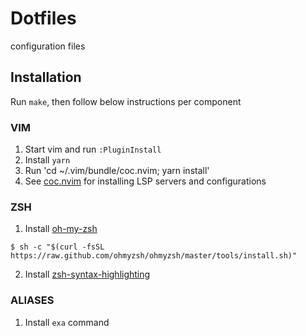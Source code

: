 # Dotfiles
configuration files

## Installation
Run `make`, then follow below instructions per component

### VIM
1. Start vim and run `:PluginInstall`
2. Install `yarn`
3. Run 'cd ~/.vim/bundle/coc.nvim; yarn install'
4. See [coc.nvim](https://github.com/neoclide/coc.nvim/wiki/Language-servers) for installing LSP servers and configurations

### ZSH
1. Install [oh-my-zsh](https://ohmyz.sh)
```
$ sh -c "$(curl -fsSL https://raw.github.com/ohmyzsh/ohmyzsh/master/tools/install.sh)"
```
2. Install [zsh-syntax-highlighting](https://github.com/zsh-users/zsh-syntax-highlighting)

### ALIASES
1. Install `exa` command
